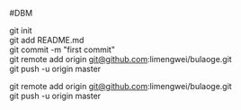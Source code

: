 #DBM

git init  
git add README.md  
git commit -m "first commit"  
git remote add origin git@github.com:limengwei/bulaoge.git  
git push -u origin master  

git remote add origin git@github.com:limengwei/bulaoge.git  
git push -u origin master  